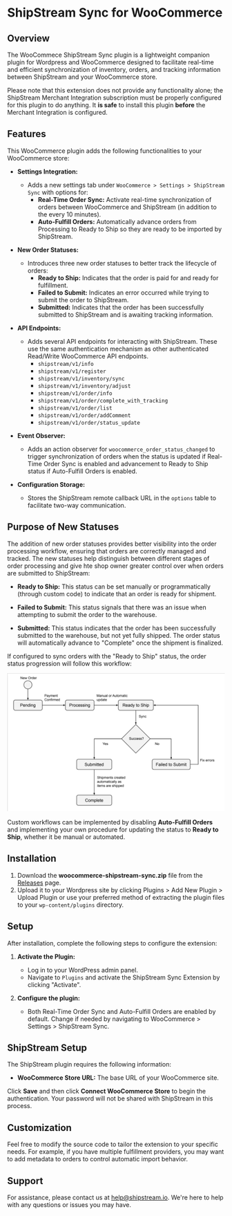 # ShipStream Sync for WooCommerce

## Overview

The WooCommece ShipStream Sync plugin is a lightweight companion plugin for Wordpress and WooCommerce designed to 
facilitate real-time and efficient synchronization of inventory, orders, and tracking information between ShipStream and your WooCommerce store.

Please note that this extension does not provide any functionality alone; the ShipStream Merchant Integration subscription must
be properly configured for this plugin to do anything. It **is safe** to install this plugin **before** the Merchant Integration is configured.

## Features

This WooCommerce plugin adds the following functionalities to your WooCommerce store:

- **Settings Integration:**
  - Adds a new settings tab under `WooCommerce > Settings > ShipStream Sync` with options for:
    - **Real-Time Order Sync:** Activate real-time synchronization of orders between WooCommerce and ShipStream (in addition to the every 10 minutes).
    - **Auto-Fulfill Orders:** Automatically advance orders from Processing to Ready to Ship so they are ready to be imported by ShipStream.

- **New Order Statuses:**
  - Introduces three new order statuses to better track the lifecycle of orders:
    - **Ready to Ship:** Indicates that the order is paid for and ready for fulfillment.
    - **Failed to Submit:** Indicates an error occurred while trying to submit the order to ShipStream.
    - **Submitted:** Indicates that the order has been successfully submitted to ShipStream and is awaiting tracking information.

- **API Endpoints:**
  - Adds several API endpoints for interacting with ShipStream. These use the same authentication mechanism as other authenticated Read/Write WooCommerce API endpoints.
    - `shipstream/v1/info`
    - `shipstream/v1/register`
    - `shipstream/v1/inventory/sync`
    - `shipstream/v1/inventory/adjust`
    - `shipstream/v1/order/info`
    - `shipstream/v1/order/complete_with_tracking`
    - `shipstream/v1/order/list`
    - `shipstream/v1/order/addComment`
    - `shipstream/v1/order/status_update`

- **Event Observer:**
  - Adds an action observer for `woocommerce_order_status_changed` to trigger synchronization of orders when the status is updated if Real-Time Order Sync is enabled and advancement to Ready to Ship status if Auto-Fulfill Orders is enabled.

- **Configuration Storage:**
  - Stores the ShipStream remote callback URL in the `options` table to facilitate two-way communication.

## Purpose of New Statuses

The addition of new order statuses provides better visibility into the order processing workflow, ensuring that orders are correctly managed and tracked. The new statuses help distinguish between different stages of order processing and give hte shop owner greater control over when orders
are submitted to ShipStream:

- **Ready to Ship:** This status can be set manually or programmatically (through custom code) to indicate that an order is ready for shipment.
  
- **Failed to Submit:** This status signals that there was an issue when attempting to submit the order to the warehouse.

- **Submitted:** This status indicates that the order has been successfully submitted to the warehouse, but not yet fully shipped. The order status will automatically advance to "Complete" once the shipment is finalized.

If configured to sync orders with the "Ready to Ship" status, the order status progression will follow this workflow:

![Status State Diagram](https://raw.githubusercontent.com/ShipStream/openmage-sync/master/shipstream-sync.png)

Custom workflows can be implemented by disabling **Auto-Fulfill Orders** and implementing your own procedure for updating the status to **Ready to Ship**, whether it be manual or automated.

## Installation

1. Download the **woocommerce-shipstream-sync.zip** file from the [Releases](https://github.com/ShipStream/woocommerce-shipstream-sync/releases) page.
2. Upload it to your Wordpress site by clicking Plugins > Add New Plugin > Upload Plugin or use your preferred method of extracting the plugin
files to your `wp-content/plugins` directory.

## Setup

After installation, complete the following steps to configure the extension:

1. **Activate the Plugin:**
   - Log in to your WordPress admin panel.
   - Navigate to `Plugins` and activate the ShipStream Sync Extension by clicking "Activate".

2. **Configure the plugin:**
   - Both Real-Time Order Sync and Auto-Fulfill Orders are enabled by default. Change if needed by navigating to
     WooCommerce > Settings > ShipStream Sync.
   
## ShipStream Setup

The ShipStream plugin requires the following information:

- **WooCommerce Store URL:** The base URL of your WooCommerce site.

Click **Save** and then click **Connect WooCommerce Store** to begin the authentication. Your password will not be shared with ShipStream in this process.

## Customization

Feel free to modify the source code to tailor the extension to your specific needs. For example, if you have multiple fulfillment providers, you may want to add metadata to orders to control automatic import behavior.

## Support

For assistance, please contact us at [help@shipstream.io](mailto:help@shipstream.io). We're here to help with any questions or issues you may have.
